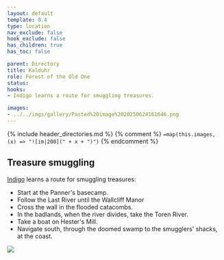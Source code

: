 ```yaml
---
layout: default
template: 0.4
type: location
nav_exclude: false
hook_exclude: false
has_children: true
has_toc: false

parent: Directory
title: Kalduhr
role: Forest of the Old One
status: 
hooks:
- Indigo learns a route for smuggling treasures.

images:
- ../../imgs/gallery/Pasted%20image%2020250624161646.png
---
```


{% include header_directories.md %}
{% comment %}
`=map(this.images, (x) => "![im|200](" + x + ")")`
{% endcomment %}

## Treasure smuggling

[Indigo](../Deverain/Indigo.md) learns a route for smuggling treasures:

- Start at the Panner's basecamp.
- Follow the Last River until the Wallcliff Manor
- Cross the wall in the flooded catacombs.
- In the badlands, when the river divides, take the Toren River.
- Take a boat on Hester's Mill.
- Navigate south, through the doomed swamp to the smugglers' shacks, at the coast.

![](https://cdn.discordapp.com/attachments/1399765457992679534/1423345350810275920/image.png?ex=68dff928&is=68dea7a8&hm=e555e24542f7d80e2ee173d434cf822f6dad518ace8e7e7ac7153b0786de02fe&)

